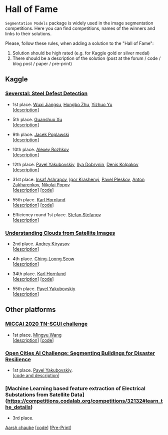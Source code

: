 # Hall of Fame

`Segmentation Models` package is widely used in the image segmentation competitions.
Here you can find competitions, names of the winners and links to their solutions.

Please, follow these rules, when adding a solution to the "Hall of Fame":

1. Solution should be high rated (e.g. for Kaggle gold or silver medal) 
2. There should be a description of the solution (post at the forum / code / blog post / paper / pre-print)


## Kaggle

### [Severstal: Steel Defect Detection](https://www.kaggle.com/c/severstal-steel-defect-detection)

- 1st place. 
[Wuxi Jiangsu](https://www.kaggle.com/rguo97), 
[Hongbo Zhu](https://www.kaggle.com/zhuhongbo), 
[Yizhuo Yu](https://www.kaggle.com/paffpaffyu)  
[[description](https://www.kaggle.com/c/severstal-steel-defect-detection/discussion/114254#latest-675874)]

- 5th place. 
[Guanshuo Xu](https://www.kaggle.com/wowfattie)  
[[description](https://www.kaggle.com/c/severstal-steel-defect-detection/discussion/117208#latest-675385)]

- 9th place. 
[Jacek Poplawski](https://www.linkedin.com/in/jacekpoplawski/)  
[[description](https://www.kaggle.com/c/severstal-steel-defect-detection/discussion/114297#latest-660842)]

- 10th place.
[Alexey Rozhkov](https://www.linkedin.com/in/alexisrozhkov)  
[[description](https://www.kaggle.com/c/severstal-steel-defect-detection/discussion/114465#latest-659615)]

- 12th place. 
[Pavel Yakubovskiy](https://www.linkedin.com/in/pavel-yakubovskiy/), 
[Ilya Dobrynin](https://www.linkedin.com/in/ilya-dobrynin-79a89b106/), 
[Denis Kolpakov](https://www.linkedin.com/in/denis-kolpakov-ab3137197/)  
[[description](https://www.kaggle.com/c/severstal-steel-defect-detection/discussion/114309#latest-661404)]

- 31st place. 
[Insaf Ashrapov](https://www.linkedin.com/in/iashrapov/), 
[Igor Krashenyi](https://www.linkedin.com/in/igor-krashenyi-38b89b98), 
[Pavel Pleskov](https://www.linkedin.com/in/ppleskov), 
[Anton Zakharenkov](https://www.linkedin.com/in/anton-zakharenkov/), 
[Nikolai Popov](https://www.linkedin.com/in/nikolai-popov-b2157370/)  
[[description](https://www.kaggle.com/c/severstal-steel-defect-detection/discussion/114383#latest-658438)]
[[code](https://github.com/Diyago/Severstal-Steel-Defect-Detection)]

- 55th place. 
[Karl Hornlund](https://www.linkedin.com/in/karl-hornlund/)  
[[description](https://www.kaggle.com/c/severstal-steel-defect-detection/discussion/114410#latest-672682)]
[[code](https://github.com/khornlund/severstal-steel-defect-detection)]

- Efficiency round 1st place.
[Stefan Stefanov](https://www.linkedin.com/in/stefan-stefanov-63a77b1)  
[[description](https://www.kaggle.com/c/severstal-steel-defect-detection/discussion/117486#latest-674229)]


### [Understanding Clouds from Satellite Images](https://www.kaggle.com/c/understanding_cloud_organization)

- 2nd place.
[Andrey Kiryasov](https://www.kaggle.com/ekydna)  
[[description](https://www.kaggle.com/c/understanding_cloud_organization/discussion/118255#latest-678189)]

- 4th place.
[Ching-Loong Seow](https://www.linkedin.com/in/clseow/)  
[[description](https://www.kaggle.com/c/understanding_cloud_organization/discussion/118016#latest-677333)]

- 34th place.
[Karl Hornlund](https://www.linkedin.com/in/karl-hornlund/)  
[[description](https://www.kaggle.com/c/understanding_cloud_organization/discussion/118250#latest-678176)]
[[code](https://github.com/khornlund/understanding-cloud-organization)]

- 55th place.
[Pavel Yakubovskiy](https://www.linkedin.com/in/pavel-yakubovskiy/)  
[[description](https://www.kaggle.com/c/understanding_cloud_organization/discussion/118019#latest-678626)]

## Other platforms

### [MICCAI 2020 TN-SCUI challenge](https://tn-scui2020.grand-challenge.org/Home/)  
- 1st place.
[Mingyu Wang](https://github.com/WAMAWAMA)  
[[description](https://github.com/WAMAWAMA/TNSCUI2020-Seg-Rank1st)]
[[code](https://github.com/WAMAWAMA/TNSCUI2020-Seg-Rank1st)]

### [Open Cities AI Challenge: Segmenting Buildings for Disaster Resilience](https://www.drivendata.org/competitions/60/building-segmentation-disaster-resilience/)
 - 1st place.
[Pavel Yakubovskiy](https://www.linkedin.com/in/pavel-yakubovskiy/).  
[[code and description](https://github.com/qubvel/open-cities-challenge)]

### [Machine Learning based feature extraction of Electrical Substations from Satellite Data] (https://competitions.codalab.org/competitions/32132#learn_the_details)

- 3rd place.

[Aarsh chaube](https://github.com/Aarsh2001)
[[code](https://github.com/Aarsh2001/ML_Challenge_NRSC)]
[[Pre-Print](https://github.com/Aarsh2001/ML_Challenge_NRSC/blob/main/3rd%20Rank%20Submission.pdf)]
